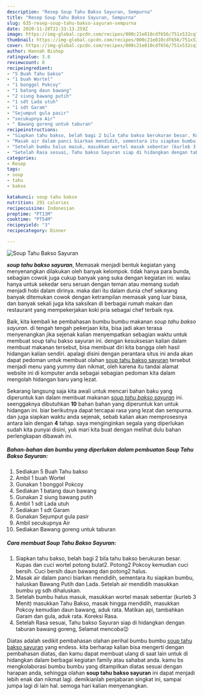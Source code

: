 ```yaml
---
description: "Resep Soup Tahu Bakso Sayuran, Sempurna"
title: "Resep Soup Tahu Bakso Sayuran, Sempurna"
slug: 635-resep-soup-tahu-bakso-sayuran-sempurna
date: 2020-11-28T22:33:13.259Z
image: https://img-global.cpcdn.com/recipes/000c21e810cdf656/751x532cq70/soup-tahu-bakso-sayuran-foto-resep-utama.jpg
thumbnail: https://img-global.cpcdn.com/recipes/000c21e810cdf656/751x532cq70/soup-tahu-bakso-sayuran-foto-resep-utama.jpg
cover: https://img-global.cpcdn.com/recipes/000c21e810cdf656/751x532cq70/soup-tahu-bakso-sayuran-foto-resep-utama.jpg
author: Hannah Bishop
ratingvalue: 3.8
reviewcount: 8
recipeingredient:
- "5 Buah Tahu bakso"
- "1 buah Wortel"
- "1 bonggol Pokcoy"
- "1 batang daun bawang"
- "2 siung bawang putih"
- "1 sdt Lada utuh"
- "1 sdt Garam"
- "Sejumput gula pasir"
- "secukupnya Air"
- " Bawang goreng untuk taburan"
recipeinstructions:
- "Siapkan tahu bakso, belah bagi 2 bila tahu bakso berukuran besar. Kupas dan cuci wortel potong bulat2. Potong2 Pokcoy kemudian cuci bersih. Cuci bersih daun bawang dan potong2 halus."
- "Masak air dalam panci biarkan mendidih, sementara itu siapkan bumbu, haluskan Bawang Putih dan Lada. Setelah air mendidih masukkan bumbu yg sdh dihaluskan."
- "Setelah bumbu halus masuk, masukkan wortel masak sebentar (kurleb 3 Menit) masukkan Tahu Bakso, masak hingga mendidih, masukkan Pokcoy kemudian daun bawang, aduk rata. Matikan api, tambahkan Garam dan gula, aduk rata. Koreksi Rasa."
- "Setelah Rasa sesuai, Tahu bakso Sayuran siap di hidangkan dengan taburan bawang goreng, Selamat mencoba😉"
categories:
- Resep
tags:
- soup
- tahu
- bakso

katakunci: soup tahu bakso 
nutrition: 291 calories
recipecuisine: Indonesian
preptime: "PT13M"
cooktime: "PT54M"
recipeyield: "3"
recipecategory: Dinner

---
```



![Soup Tahu Bakso Sayuran](https://img-global.cpcdn.com/recipes/000c21e810cdf656/751x532cq70/soup-tahu-bakso-sayuran-foto-resep-utama.jpg)

<b><i>soup tahu bakso sayuran</i></b>, Memasak menjadi bentuk kegiatan yang menyenangkan dilakukan oleh banyak kelompok. tidak hanya para bunda, sebagian cowok juga cukup banyak yang suka dengan kegiatan ini. walau hanya untuk sekedar seru seruan dengan teman atau memang sudah menjadi hobi dalam dirinya. maka dari itu dalam dunia chef sekarang banyak ditemukan cowok dengan ketrampilan memasak yang luar biasa, dan banyak sekali juga kita saksikan di berbagai rumah makan dan restaurant yang mempekerjakan koki pria sebagai chef terbaik nya.



Baik, kita kembali ke pembahasan bumbu bumbu makanan <i>soup tahu bakso sayuran</i>. di tengah tengah pekerjaan kita, bisa jadi akan terasa menyenangkan jika sejenak kalian menyempatkan sebagian waktu untuk membuat soup tahu bakso sayuran ini. dengan kesuksesan kalian dalam membuat makanan tersebut, bisa membuat diri kita bangga oleh hasil hidangan kalian sendiri. apalagi disini dengan perantara situs ini anda akan dapat pedoman untuk membuat olahan <u>soup tahu bakso sayuran</u> tersebut menjadi menu yang yummy dan nikmat, oleh karena itu tandai alamat website ini di komputer anda sebagai sebagian pedoman kita dalam mengolah hidangan baru yang lezat.


Sekarang langsung saja kita awali untuk mencari bahan baku yang diperuntuk kan dalam membuat makanan <u><i>soup tahu bakso sayuran</i></u> ini. seenggaknya dibutuhkan <b>10</b> bahan bahan yang diperuntuk kan untuk hidangan ini. biar berikutnya dapat tercapai rasa yang lezat dan sempurna. dan juga siapkan waktu anda sejenak, sebab kalian akan memprosesnya antara lain dengan <b>4</b> tahap. saya menginginkan segala yang diperlukan sudah kita punyai disini, yuk mari kita buat dengan melihat dulu bahan perlengkapan dibawah ini.

<!--inarticleads1-->

##### Bahan-bahan dan bumbu yang diperlukan dalam pembuatan Soup Tahu Bakso Sayuran:

1. Sediakan 5 Buah Tahu bakso
1. Ambil 1 buah Wortel
1. Gunakan 1 bonggol Pokcoy
1. Sediakan 1 batang daun bawang
1. Gunakan 2 siung bawang putih
1. Ambil 1 sdt Lada utuh
1. Sediakan 1 sdt Garam
1. Gunakan Sejumput gula pasir
1. Ambil secukupnya Air
1. Sediakan  Bawang goreng untuk taburan




<!--inarticleads2-->

##### Cara membuat Soup Tahu Bakso Sayuran:

1. Siapkan tahu bakso, belah bagi 2 bila tahu bakso berukuran besar. Kupas dan cuci wortel potong bulat2. Potong2 Pokcoy kemudian cuci bersih. Cuci bersih daun bawang dan potong2 halus.
1. Masak air dalam panci biarkan mendidih, sementara itu siapkan bumbu, haluskan Bawang Putih dan Lada. Setelah air mendidih masukkan bumbu yg sdh dihaluskan.
1. Setelah bumbu halus masuk, masukkan wortel masak sebentar (kurleb 3 Menit) masukkan Tahu Bakso, masak hingga mendidih, masukkan Pokcoy kemudian daun bawang, aduk rata. Matikan api, tambahkan Garam dan gula, aduk rata. Koreksi Rasa.
1. Setelah Rasa sesuai, Tahu bakso Sayuran siap di hidangkan dengan taburan bawang goreng, Selamat mencoba😉




Diatas adalah sedikit pembahasan olahan perihal bumbu bumbu <u>soup tahu bakso sayuran</u> yang endess. kita berharap kalian bisa mengerti dengan pembahasan diatas, dan kamu dapat membuat ulang di saat lain untuk di hidangkan dalam berbagai kegiatan family atau sahabat anda. kamu bs mengkolaborasi bumbu bumbu yang ditampilkan diatas sesuai dengan harapan anda, sehingga olahan <b>soup tahu bakso sayuran</b> ini dapat menjadi lebih enak dan nikmat lagi. demikianlah penjabaran singkat ini, sampai jumpa lagi di lain hal. semoga hari kalian menyenangkan.
